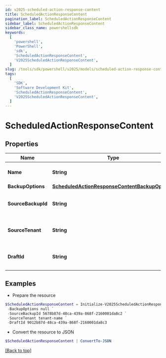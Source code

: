 ```yaml
---
id: v2025-scheduled-action-response-content
title: ScheduledActionResponseContent
pagination_label: ScheduledActionResponseContent
sidebar_label: ScheduledActionResponseContent
sidebar_class_name: powershellsdk
keywords:
  [
    'powershell',
    'PowerShell',
    'sdk',
    'ScheduledActionResponseContent',
    'V2025ScheduledActionResponseContent',
  ]
slug: /tools/sdk/powershell/v2025/models/scheduled-action-response-content
tags:
  [
    'SDK',
    'Software Development Kit',
    'ScheduledActionResponseContent',
    'V2025ScheduledActionResponseContent',
  ]
---
```


# ScheduledActionResponseContent

## Properties

| Name | Type | Description | Notes |
| --- | --- | --- | --- |
| **Name** | **String** | Name of the scheduled action (maximum 50 characters). | [optional] |
| **BackupOptions** | [**ScheduledActionResponseContentBackupOptions**](scheduled-action-response-content-backup-options) |  | [optional] |
| **SourceBackupId** | **String** | ID of the source backup. Required for CREATE_DRAFT jobs only. | [optional] |
| **SourceTenant** | **String** | Source tenant identifier. Required for CREATE_DRAFT jobs only. | [optional] |
| **DraftId** | **String** | ID of the draft to be deployed. Required for CONFIG_DEPLOY_DRAFT jobs only. | [optional] |

## Examples

- Prepare the resource

```powershell
$ScheduledActionResponseContent = Initialize-V2025ScheduledActionResponseContent  -Name Daily Backup `
 -BackupOptions null `
 -SourceBackupId 5678b87d-48ca-439a-868f-2160001da8c2 `
 -SourceTenant tenant-name `
 -DraftId 9012b87d-48ca-439a-868f-2160001da8c3
```

- Convert the resource to JSON

```powershell
$ScheduledActionResponseContent | ConvertTo-JSON
```

[[Back to top]](#)
